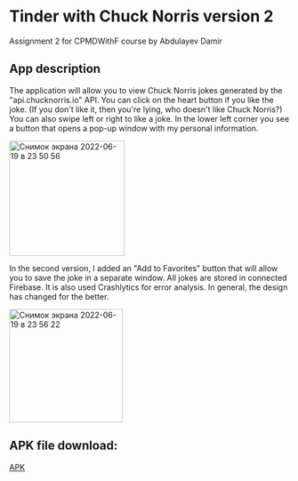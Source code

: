 # Tinder with Chuck Norris version 2

Assignment 2 for CPMDWithF course by Abdulayev Damir

## App description

The application will allow you to view Chuck Norris jokes generated by the "api.chucknorris.io" API. You can click on the heart button if you like the joke. (If you don't like it, then you're lying, who doesn't like Chuck Norris?) You can also swipe left or right to like a joke. In the lower left corner you see a button that opens a pop-up window with my personal information.

<img width="207" alt="Снимок экрана 2022-06-19 в 23 50 56" src="https://user-images.githubusercontent.com/70011787/174499928-e0b54329-8323-4201-9925-6ca48a477af5.png">

In the second version, I added an "Add to Favorites" button that will allow you to save the joke in a separate window. All jokes are stored in connected Firebase. It is also used Crashlytics for error analysis. In general, the design has changed for the better.

<img width="204" alt="Снимок экрана 2022-06-19 в 23 56 22" src="https://user-images.githubusercontent.com/70011787/174500069-9e0b0954-fd0a-4d6a-9602-55612575aef3.png">


## APK file download:

[APK](https://drive.google.com/drive/folders/12VxyHnZKbtO7i6r6EWXCznN1r3YZvt1r?usp=sharing)
